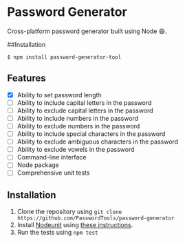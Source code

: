 # Password Generator

Cross-platform password generator built using Node :smile:.

##Installation

```
$ npm install password-generator-tool
```

## Features

- [x] Ability to set password length
- [ ] Ability to include capital letters in the password
- [ ] Ability to exclude capital letters in the password
- [ ] Ability to include numbers in the password
- [ ] Ability to exclude numbers in the password
- [ ] Ability to include special characters in the password
- [ ] Ability to exclude ambiguous characters in the password
- [ ] Ability to exclude vowels in the password
- [ ] Command-line interface
- [ ] Node package
- [ ] Comprehensive unit tests

## Installation
1. Clone the repository using `git clone https://github.com/PasswordTools/password-generator`
2. Install [Nodeunit](https://github.com/caolan/nodeunit) using [these instructions](https://github.com/caolan/nodeunit#installation).
3. Run the tests using `npm test`